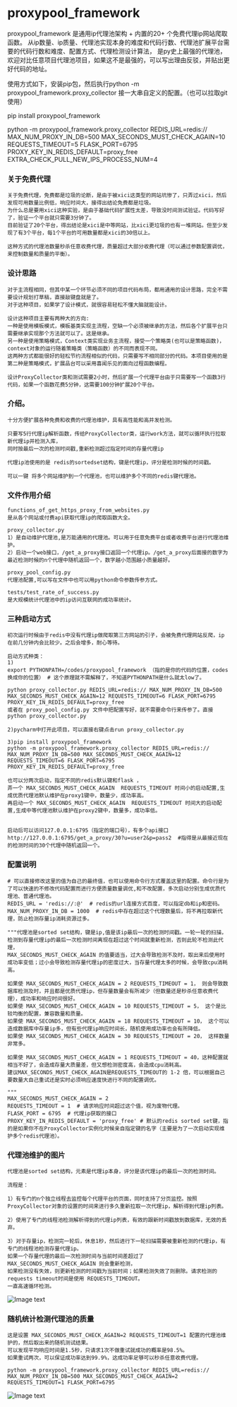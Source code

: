 # proxypool_framework 

proxypool_framework 是通用ip代理池架构 + 内置的20+ 个免费代理ip网站爬取函数。
从ip数量、ip质量、代理池实现本身的难度和代码行数、代理池扩展平台需要的代码行数和难度、配置方式、代理检测设计算法，
是py史上最强的代理池，欢迎对比任意项目代理池项目，如果这不是最强的，可以写出理由反驳，并贴出更好代码的地址。

使用方式如下，安装pip包，然后执行python -m proxypool_framework.proxy_collector 接一大串自定义的配置。（也可以拉取git使用）

pip install proxypool_framework

python -m proxypool_framework.proxy_collector REDIS_URL=redis:// 
MAX_NUM_PROXY_IN_DB=500 MAX_SECONDS_MUST_CHECK_AGAIN=10 REQUESTS_TIMEOUT=5 FLASK_PORT=6795 PROXY_KEY_IN_REDIS_DEFAULT=proxy_free EXTRA_CHECK_PULL_NEW_IPS_PROCESS_NUM=4 

### 关于免费代理
```
关于免费代理，免费都是垃圾的论断，是由于被xici这类型的网站坑惨了，只弄过xici，然后发现可用数量比例低，响应时间大，接得出结论免费都是垃圾。
为什么总是要用xici这种实验，是由于基础代码扩展性太差，导致没时间测试验证。代码写好了，验证一个平台就只需要3分钟了。
目前验证了20个平台，得出结论是xici是中等网站，比xici更垃圾的也有一堆网站。但至少发现了有3个平台，每1个平台的可用数量都是xici的30倍以上。

这种方式的代理池数量秒杀任意收费代理，质量超过大部分收费代理（可以通过参数配置调优，来控制数量和质量的平衡）。
```


### 设计思路
```
对于主流程相同，但其中某一个环节必须不同的项目代码布局，都用通用的设计思路，完全不需要设计规划打草稿，直接敲键盘就是了。
对于这种项目，如果学了设计模式，就很容易轻松不懂大脑就能设计。

设计这种项目主要有两种大的方向:
一种是使用模板模式，模板基类实现主流程，空缺一个必须被继承的方法，然后各个扩展平台只需要继承实现那个方法就可以了。这是继承。
另一种是使用策略模式，Context类实现业务主流程，接受一个策略类(也可以是策略函数)，context对象的运行随着策略类（策略函数）的不同而表现不同。
这两种方式都能很好的轻松节约流程相似的代码，只需要写不相同部分的代码。本项目使用的是第二种是策略模式，扩展品台可以采用喜闻乐见的面向过程函数编程。

设计ProxyCollector类和测试需要2小时，然后扩展一个代理平台由于只需要写一个函数3行代码，如果一个函数花费5分钟，这需要100分钟扩展20个平台。

```

### 介绍。
```
十分方便扩展各种免费和收费的代理池维护，具有高性能和高并发检测。

只要写5行代理ip解析函数，传给ProxyCollector类，运行work方法，就可以循环执行拉取新代理ip并检测入库，
同时按最后一次的检测时间戳,重新检测超过指定时间的存量代理ip

代理ip池使用的是 redis的sortedset结构，键是代理ip，评分是检测时候的时间戳。

可以一键 将多个网站维护到一个代理池，也可以维护多个不同的redis键代理池。
```

### 文件作用介绍
```
functions_of_get_https_proxy_from_websites.py 
是从各个网站或付费api获取代理ip的爬取函数大全。

proxy_collector.py 
1）是自动维护代理池,是万能通用的代理池。可以用于任意免费平台或者收费平台进行代理池维护。
2）启动一个web接口，/get_a_proxy接口返回一个代理ip。/get_a_proxy后面接的数字为最近检测时候的n个代理中随机返回一个，数字越小范围越小质量越好。 

proxy_pool_config.py 
代理池配置,可以写在文件中也可以用python命令参数传参方式。

tests/test_rate_of_success.py 
是大规模统计代理池中的ip访问互联网的成功率统计。
```

### 三种启动方式
```
初次运行时候由于redis中没有代理ip做爬取第三方网站的引子，会被免费代理网站反爬，ip在前几分钟内会比较少。之后会增多，耐心等待。
    
启动方式种类：
1)
export PYTHONPATH=/codes/proxypool_framework （指的是你的代码的位置，codes换成你的位置） # 这个原理就不需解释了，不知道PYTHONPATH是什么就太low了。

python proxy_collector.py REDIS_URL=redis:// MAX_NUM_PROXY_IN_DB=500 MAX_SECONDS_MUST_CHECK_AGAIN=12 REQUESTS_TIMEOUT=6 FLASK_PORT=6795 PROXY_KEY_IN_REDIS_DEFAULT=proxy_free
或者在 proxy_pool_config.py 文件中把配置写好，就不需要命令行来传参了。直接 python proxy_collector.py

2)pycharm中打开此项目，可以直接右键点击run proxy_collector.py

3)pip install proxypool_framework
python -m proxypool_framework.proxy_collector REDIS_URL=redis:// MAX_NUM_PROXY_IN_DB=500 MAX_SECONDS_MUST_CHECK_AGAIN=12 REQUESTS_TIMEOUT=6 FLASK_PORT=6795 PROXY_KEY_IN_REDIS_DEFAULT=proxy_free
 
也可以分两次启动，指定不同的redis默认键和flask ，
弄一个 MAX_SECONDS_MUST_CHECK_AGAIN  REQUESTS_TIMEOUT 时间小的启动配置,生成优质代理池默认维护在proxy1键中，数量少，成功率高。
再启动一个 MAX_SECONDS_MUST_CHECK_AGAIN  REQUESTS_TIMEOUT 时间大的启动配置,生成中等代理池默认维护在proxy2键中，数量多，成功率低。


启动后可以访问127.0.0.1:6795（指定的端口号），有多个api接口
http://127.0.0.1:6795/get_a_proxy/30?u=user2&p=pass2  #指得是从最接近现在的检测时间的30个代理中随机返回一个。
```

### 配置说明
```
# 可以直接修改这里的值为自己的最终值，也可以使用命令行方式覆盖这里的配置。命令行是为了可以快速的不修改代码配置而进行方便质量数量调优,和不改配置，多次启动分别生成优质代理池、普通代理池。
REDIS_URL = 'redis://:@'  # redis的url连接方式百度，可以指定db和ip和密码。
MAX_NUM_PROXY_IN_DB = 1000  # redis中存在超过这个代理数量后，将不再拉取新代理，防止检测存量ip消耗资源过多。

"""代理池是sorted set结构，键是ip,值是该ip最后一次的检测时间戳。一轮一轮的扫描，检测到存量代理ip的最后一次检测时间离现在超过这个时间就重新检测，否则此轮不检测此代理，
MAX_SECONDS_MUST_CHECK_AGAIN 的值要适当，过大会导致检测不及时，取出来后使用时成功率变低；过小会导致检测存量代理ip的密度过大，当存量代理太多的时候，会导致cpu消耗高。

如果使 MAX_SECONDS_MUST_CHECK_AGAIN = 2 REQUESTS_TIMEOUT = 1， 则会导致数据库检测及时，并且都是优质代理ip，但存量数量会有所减少（但数量还是秒杀任意收费代理），成功率和响应时间很好。
如果使 MAX_SECONDS_MUST_CHECK_AGAIN = 10 REQUESTS_TIMEOUT = 5， 这个是比较均衡的配置，兼容数量和质量。
如果使 MAX_SECONDS_MUST_CHECK_AGAIN = 18 REQUESTS_TIMEOUT = 10， 这个可以造成数据库中存量ip多，但有些代理ip响应时间长，随机使用成功率也会有所降低。
如果使 MAX_SECONDS_MUST_CHECK_AGAIN = 30 REQUESTS_TIMEOUT = 20， 这样数量非常多。

如果使 MAX_SECONDS_MUST_CHECK_AGAIN = 1 REQUESTS_TIMEOUT = 40，这种配置就相当不好了，会造成存量大质量差，但又想检测密度高，会造成cpu消耗高。
建议MAX_SECONDS_MUST_CHECK_AGAIN是REQUESTS_TIMEOUT的 1-2 倍，可以根据自己要数量大自己重试还是实时必须响应速度快进行不同的配置调优。

"""
MAX_SECONDS_MUST_CHECK_AGAIN = 2
REQUESTS_TIMEOUT = 1  # 请求响应时间超过这个值，视为废物代理。
FLASK_PORT = 6795  # 代理ip获取的接口
PROXY_KEY_IN_REDIS_DEFAULT = 'proxy_free' # 默认的redis sorted set键，指的是如果你不在ProxyCollector实例化时候亲自指定键的名字（主要是为了一次启动实现维护多个redis代理池）。
```


### 代理池维护的图片
```
代理池是sorted set结构，元素是代理ip本身，评分是该代理ip的最后一次的检测时间。

流程是：

1）有专门的n个独立线程去监控每个代理平台的页面，同时支持了分页监控。按照ProxyCollector对象的设置的时间来进行多久重新拉取一次代理ip，解析得到代理ip列表。

2）使用了专门的线程池检测解析得到的代理ip列表，有效的跟新时间戳放到数据库，无效的丢弃。

3）对于存量ip，检测完一轮后，休息1秒，然后进行下一轮扫描需要被重新检测的代理ip，有专门的线程池检测存量代理ip。
如果一个存量代理的最后一次检测时间与当前时间差超过了 MAX_SECONDS_MUST_CHECK_AGAIN 则会重新检测，
如果检测没有失效，则更新检测的时间戳为当前时间；如果检测失效了则删除。请求检测的requests timeout时间是使用 REQUESTS_TIMEOUT。
一直高速循环检测。

```
![Image text](https://i.niupic.com/images/2020/06/18/8hbZ.png)


### 随机统计检测代理池的质量
```
这是设置 MAX_SECONDS_MUST_CHECK_AGAIN=2 REQUESTS_TIMEOUT=1 配置的代理池维护的，然后取出来的随机测试结果。
可以发现平均响应时间是1.5秒，只请求1次不做重试就成功的概率是98.5%。
如果重试两次，可以保证成功率达到99.9%，这成功率足够可以秒杀任意收费代理。

python -m proxypool_framework.proxy_collector REDIS_URL=redis:// MAX_NUM_PROXY_IN_DB=500 MAX_SECONDS_MUST_CHECK_AGAIN=2 REQUESTS_TIMEOUT=1 FLASK_PORT=6795 
```
![Image text](https://i.niupic.com/images/2020/06/18/8hbY.png)



